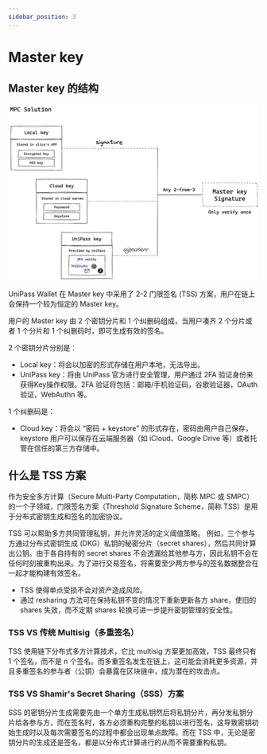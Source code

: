```yaml
---
sidebar_position: 3
---
```


# Master key

## Master key 的结构

![master-key-sign.png](./img/master-key-sign.png)

UniPass Wallet 在 Master key 中采用了 2-2 门限签名 (TSS) 方案，用户在链上会保持一个较为恒定的 Master key。

用户的 Master key 由 2 个密钥分片和 1 个纠删码组成，当用户凑齐 2 个分片或者 1 个分片和 1 个纠删码时，即可生成有效的签名。

2 个密钥分片分别是：

- Local key：将会以加密的形式存储在用户本地，无法导出。
- UniPass key：将由 UniPass 官方进行安全管理，用户通过 2FA 验证身份来获得Key操作权限。2FA 验证将包括：邮箱/手机验证码，谷歌验证器，OAuth 验证，WebAuthn 等。

1 个纠删码是：

- Cloud key：将会以 “密码 + keystore” 的形式存在，密码由用户自己保存，keystore 用户可以保存在云端服务器（如 iCloud、Google Drive 等）或者托管在信任的第三方存储中。

## 什么是 TSS 方案

作为安全多方计算（Secure Multi-Party Computation，简称 MPC 或 SMPC）的一个子领域，门限签名方案（Threshold Signature Scheme，简称 TSS）是用于分布式密钥生成和签名的加密协议。

TSS 可以帮助多方共同管理私钥，并允许灵活的定义阈值策略。 例如，三个参与方通过分布式密钥生成 (DKG）私钥的秘密分片（secret shares），然后共同计算出公钥。由于各自持有的 secret shares 不会透漏给其他参与方，因此私钥不会在任何时刻被重构出来。为了进行交易签名，将需要至少两方参与的签名数据整合在一起才能构建有效签名。

- TSS 使得单点受损不会对资产造成风险。
- 通过 resharing 方法可在保持私钥不变的情况下重新更新各方 share，使旧的 shares 失效，而不定期 shares 轮换可进一步提升密钥管理的安全性。

### TSS VS 传统 Multisig（多重签名）

TSS 使用链下分布式多方计算技术，它比 multisig 方案更加高效，TSS 最终只有 1 个签名，而不是 n 个签名。而多重签名发生在链上，这可能会消耗更多资源，并且多重签名的参与者（公钥）会暴露在区块链中，成为潜在的攻击点。

### TSS VS Shamir's Secret Sharing（SSS）方案

SSS 的密钥分片生成需要先由一个单方生成私钥然后将私钥分片，再分发私钥分片给各参与方，而在签名时，各方必须重构完整的私钥以进行签名，这导致密钥初始生成时以及每次需要签名的过程中都会出现单点故障。而在 TSS 中，无论是密钥分片的生成还是签名，都是以分布式计算进行的从而不需要重构私钥。